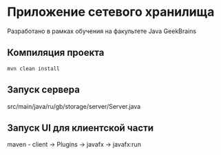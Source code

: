 # Приложение сетевого хранилища
Разработано в рамках обучения на факультете Java GeekBrains

## Компиляция проекта
`mvn clean install`

## Запуск сервера
src/main/java/ru/gb/storage/server/Server.java

## Запуск UI для клиентской части
maven - client -> Plugins -> javafx -> javafx:run

